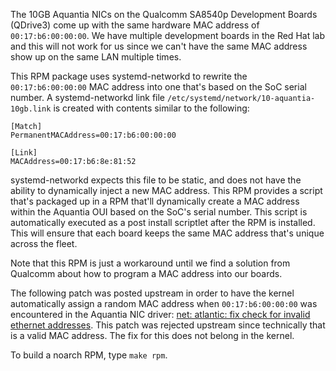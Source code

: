 The 10GB Aquantia NICs on the Qualcomm SA8540p Development Boards (QDrive3) come
up with the same hardware MAC address of `00:17:b6:00:00:00`. We have multiple
development boards in the Red Hat lab and this will not work for us since we can't
have the same MAC address show up on the same LAN multiple times.

This RPM package uses systemd-networkd to rewrite the `00:17:b6:00:00:00` MAC address
into one that's based on the SoC serial number. A systemd-networkd link file
`/etc/systemd/network/10-aquantia-10gb.link` is created with contents similar to the
following:

    [Match]
    PermanentMACAddress=00:17:b6:00:00:00
        
    [Link]
    MACAddress=00:17:b6:8e:81:52

systemd-networkd expects this file to be static, and does not have the ability to
dynamically inject a new MAC address. This RPM provides a script that's packaged up
in a RPM that'll dynamically create a MAC address within the Aquantia OUI based on
the SoC's serial number. This script is automatically executed as a post install
scriptlet after the RPM is installed. This will ensure that each board keeps the
same MAC address that's unique across the fleet.

Note that this RPM is just a workaround until we find a solution from Qualcomm about
how to program a MAC address into our boards.

The following patch was posted upstream in order to have the kernel automatically
assign a random MAC address when `00:17:b6:00:00:00` was encountered in the
Aquantia NIC driver:
[net: atlantic: fix check for invalid ethernet addresses](https://lore.kernel.org/lkml/20221130174259.1591567-1-bmasney@redhat.com/).
This patch was rejected upstream since technically that is a valid MAC address. The
fix for this does not belong in the kernel.

To build a noarch RPM, type `make rpm`.
